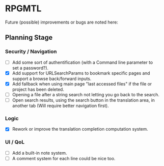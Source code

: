 # RPGMTL  
Future (possible) improvements or bugs are noted here:  
  
## Planning Stage  
  
### Security / Navigation  
- [ ] Add some sort of authentification (with a Command line parameter to set a password?).  
- [X] Add support for URLSearchParams to bookmark specific pages and support a browse back/forward inputs.  
- [x] Add fallback when using main page "last accessed files" if the file or project has been deleted.  
- [ ] Opening a file after a string search not letting you go back to the search.  
- [ ] Open search results, using the search button in the translation area, in another tab (Will require better navigation first).  
  
### Logic  
  
- [x] Rework or improve the translation completion computation system.  
  
### UI / QoL  
  
- [ ] Add a built-in note system.  
- [ ] A comment system for each line could be nice too.  